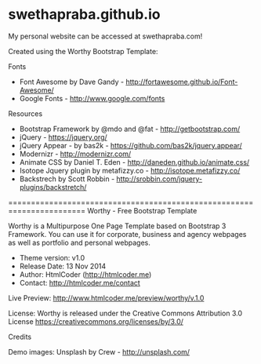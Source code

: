 # swethapraba.github.io

My personal website can be accessed at swethapraba.com!

Created using the Worthy Bootstrap Template:

Fonts
- Font Awesome by Dave Gandy - http://fortawesome.github.io/Font-Awesome/
- Google Fonts - http://www.google.com/fonts

Resources
- Bootstrap Framework by @mdo and @fat - http://getbootstrap.com/
- jQuery - https://jquery.org/
- jQuery Appear - by bas2k - https://github.com/bas2k/jquery.appear/
- Modernizr - http://modernizr.com/
- Animate CSS by Daniel T. Eden - http://daneden.github.io/animate.css/
- Isotope Jquery plugin by metafizzy.co - http://isotope.metafizzy.co/
- Backstrech by Scott Robbin - http://srobbin.com/jquery-plugins/backstretch/

=======================================================================
Worthy - Free Bootstrap Template

Worthy is a Multipurpose One Page Template based on Bootstrap 3 Framework. 
You can use it for corporate, business and agency webpages as well as 
portfolio and personal webpages.

- Theme version: v1.0
- Release Date: 13 Nov 2014
- Author: HtmlCoder (http://htmlcoder.me)
- Contact: http://htmlcoder.me/contact

Live Preview: http://www.htmlcoder.me/preview/worthy/v.1.0

License: Worthy is released under the Creative Commons Attribution 3.0 License
https://creativecommons.org/licenses/by/3.0/

Credits

Demo images: Unsplash by Crew - http://unsplash.com/
